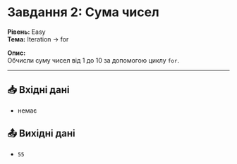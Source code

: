 # Завдання 2: Сума чисел

**Рівень:** Easy  
**Тема:** Iteration → for  

**Опис:**  
Обчисли суму чисел від 1 до 10 за допомогою циклу `for`.

---

## 📥 Вхідні дані
- немає

## 📤 Вихідні дані
- `55`